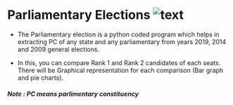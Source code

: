 # Parliamentary Elections         ![text](https://www.python.org/static/community_logos/python-powered-w-200x80.png)

* The Parliamentary election is a python coded program which helps in extracting PC of any state and any parliamentary from years 2019, 2014 and 2009 
general elections.

* In this, you can compare Rank 1 and Rank 2 candidates of each seats. There will be Graphical representation for each comparison (Bar graph and pie charts).

##### Note : PC means parlimentary constituency 

